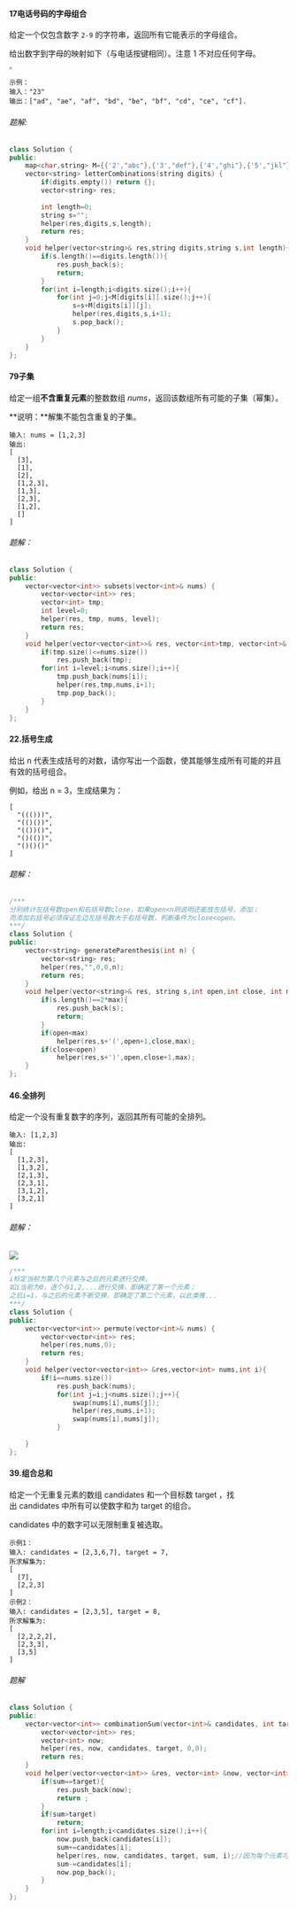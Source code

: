 #### 17电话号码的字母组合

给定一个仅包含数字 `2-9` 的字符串，返回所有它能表示的字母组合。

给出数字到字母的映射如下（与电话按键相同）。注意 1 不对应任何字母。

<img src="https://assets.leetcode-cn.com/aliyun-lc-upload/original_images/17_telephone_keypad.png" style="zoom: 33%;" />

```
示例：
输入："23"
输出：["ad", "ae", "af", "bd", "be", "bf", "cd", "ce", "cf"].
```

###### 题解:

```c++
class Solution {
public:
    map<char,string> M={{'2',"abc"},{'3',"def"},{'4',"ghi"},{'5',"jkl"},{'6',"mno"},{'7',"pqrs"},{'8',"tuv"},{'9',"wxyz"}};
    vector<string> letterCombinations(string digits) {
        if(digits.empty()) return {};
        vector<string> res;
        
        int length=0;
        string s="";
        helper(res,digits,s,length);
        return res;
    }
    void helper(vector<string>& res,string digits,string s,int length){
        if(s.length()==digits.length()){
            res.push_back(s);
            return;
        }
        for(int i=length;i<digits.size();i++){
            for(int j=0;j<M[digits[i]].size();j++){
                s=s+M[digits[i]][j];
                helper(res,digits,s,i+1);
                s.pop_back();
            }
        }
    }
};
```



#### 79子集

给定一组**不含重复元素**的整数数组 *nums*，返回该数组所有可能的子集（幂集）。

**说明：**解集不能包含重复的子集。

```
输入: nums = [1,2,3]
输出:
[
  [3],
  [1],
  [2],
  [1,2,3],
  [1,3],
  [2,3],
  [1,2],
  []
]
```

###### 题解：

```c++
class Solution {
public:
    vector<vector<int>> subsets(vector<int>& nums) {
        vector<vector<int>> res;
        vector<int> tmp;
        int level=0;
        helper(res, tmp, nums, level);
        return res;
    }
    void helper(vector<vector<int>>& res, vector<int>tmp, vector<int>& nums, int level){
        if(tmp.size()<=nums.size())
            res.push_back(tmp);
        for(int i=level;i<nums.size();i++){
            tmp.push_back(nums[i]);
            helper(res,tmp,nums,i+1);
            tmp.pop_back();
        }
    }
};
```

#### 22.括号生成

给出 n 代表生成括号的对数，请你写出一个函数，使其能够生成所有可能的并且有效的括号组合。

例如，给出 n = 3，生成结果为：
```
[
  "((()))",
  "(()())",
  "(())()",
  "()(())",
  "()()()"
]
```

###### 题解：

```c++
/***
分别统计左括号数open和右括号数close，如果open<n则说明还能放左括号，添加；
而添加右括号必须保证左边左括号数大于右括号数，判断条件为close<open。
***/
class Solution {
public:
    vector<string> generateParenthesis(int n) {
        vector<string> res;
        helper(res,"",0,0,n);
        return res;
    }
    void helper(vector<string>& res, string s,int open,int close, int max){
        if(s.length()==2*max){
            res.push_back(s);
            return;
        }
        if(open<max)
            helper(res,s+'(',open+1,close,max);
        if(close<open)
            helper(res,s+')',open,close+1,max);
    }
};
```


#### 46.全排列

给定一个没有重复数字的序列，返回其所有可能的全排列。
```
输入: [1,2,3]
输出:
[
  [1,2,3],
  [1,3,2],
  [2,1,3],
  [2,3,1],
  [3,1,2],
  [3,2,1]
]
```

###### 题解：
<img src="https://pic.leetcode-cn.com/561e67d343f2ca828644095a67f39694628b730dfffa24b52af9cbc6e011f134-46-1.png" />

```c++
/***
i标定当前为第几个元素与之后的元素进行交换。
如i当前为0，逐个与1,2,...进行交换，即确定了第一个元素；
之后i=1，与之后的元素不断交换，即确定了第二个元素，以此类推...
***/
class Solution {
public:
    vector<vector<int>> permute(vector<int>& nums) {
        vector<vector<int>> res;
        helper(res,nums,0);
        return res;
    }
    void helper(vector<vector<int>> &res,vector<int> nums,int i){
        if(i==nums.size())
            res.push_back(nums);
            for(int j=i;j<nums.size();j++){
                swap(nums[i],nums[j]);
                helper(res,nums,i+1);
                swap(nums[i],nums[j]);
            }
        
    }
};
```

#### 39.组合总和

给定一个无重复元素的数组 candidates 和一个目标数 target ，找出 candidates 中所有可以使数字和为 target 的组合。

candidates 中的数字可以无限制重复被选取。
```
示例1：
输入: candidates = [2,3,6,7], target = 7,
所求解集为:
[
  [7],
  [2,2,3]
]
示例2：
输入: candidates = [2,3,5], target = 8,
所求解集为:
[
  [2,2,2,2],
  [2,3,3],
  [3,5]
]
```

###### 题解

```c++
class Solution {
public:
    vector<vector<int>> combinationSum(vector<int>& candidates, int target) {
        vector<vector<int>> res;
        vector<int> now;
        helper(res, now, candidates, target, 0,0);
        return res;
    }
    void helper(vector<vector<int>> &res, vector<int> &now, vector<int> &candidates, int target, int sum, int length){
        if(sum==target){
            res.push_back(now);
            return ;
        }
        if(sum>target)  
            return;
        for(int i=length;i<candidates.size();i++){
            now.push_back(candidates[i]);
            sum+=candidates[i];
            helper(res, now, candidates, target, sum, i);//因为每个元素可以多次被考虑，所以这里传入的length为i而非i+1
            sum-=candidates[i];
            now.pop_back();
        }
    }
};
```
